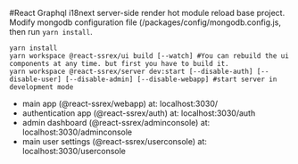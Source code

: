 #React Graphql i18next server-side render hot module reload base project.
<br/>
Modify mongodb configuration file (/packages/config/mongodb.config.js, then run ```yarn install```.
<br/>
```
yarn install
yarn workspace @react-ssrex/ui build [--watch] #You can rebuild the ui components at any time. but first you have to build it.
yarn workspace @react-ssrex/server dev:start [--disable-auth] [--disable-user] [--disable-admin] [--disable-webapp] #start server in development mode
```
* main app (@react-ssrex/webapp) at: localhost:3030/
* authentication app (@react-ssrex/auth) at: localhost:3030/auth
* admin dashboard (@react-ssrex/adminconsole) at: localhost:3030/adminconsole
* main user settings (@react-ssrex/userconsole) at: localhost:3030/userconsole
